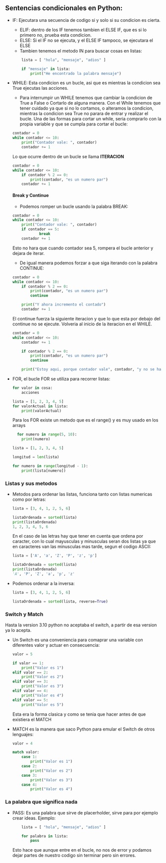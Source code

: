 ## Sentencias condicionales en Python:
  - IF: Ejecutara una secuencia de codigo si y solo si su condicion es cierta.
    - ELIF: dentro de los IF tenemos tambien el ELSE IF, que es si lo primero no, prueba esta condicion. 
    - ELSE: Si el IF no se ejecuta, y el ELSE IF tampoco, se ejecutara el ELSE
    - Tambien tenemos el metodo IN para buscar cosas en listas:
    ```python
        lista = [ "hola", "mensaje", "adios" ]

        if "mensaje" in lista:
            print("He encontrado la palabra mensaje")
    ```
  
  - WHILE: Esta condicion es un bucle, asi que es mientras la condicion sea True ejecutas las acciones. 
    - Para interrumpir un WHILE tenemos que cambiar la condicion de True a False o Cortarlo de alguna manera. Con el While tenemos que tener cuidado ya que si no lo cortamos, o alteramos la condicion, mientras la condicion sea True no parara de entrar y realizar el bucle.
    Una de las formas para cortar un while, seria comprarlo con la propia variable y que se cumpla para cortar el bucle:
    ```python
    contador = 0
    while contador <= 10:
        print("Contador vale: ", contador)
        contador += 1
    ```
    Lo que ocurre dentro de un bucle se llama **ITERACION**

    ```python
    contador = 0
    while contador <= 10:
        if contador % 2 == 0:
            print(contador, "es un numero par")
        contador += 1
    ```
    #### Break y Continue
    - Podemos romper un bucle usando la palabra BREAK: 
    ```python
    contador = 0
    while contador <= 10:
        print("Contador vale: ", contador)
        if contador == 5:
                break
        contador += 1
    ```
    Esto no hara que cuando contador sea 5, rompera el bucle anterior y dejara de iterar.

    - De igual manera podemos forzar a que siga iterando con la palabra CONTINUE:
    ```python
    contador = 0
    while contador <= 10:
        if contador % 2 == 0:
            print(contador, "es un numero par")
            continue

        print("Y ahora incremento el contado")
        contador += 1
    ```
    El continue fuerza la siguiente iteracion y que lo que esta por debajo del continue no se ejecute. Volveria al inicio de la iteracion en el WHILE.
    ```python
    contador = 0
    while contador <= 10:
        contador += 1

        if contador % 2 == 0:
            print(contador, "es un numero par")
            continue

        print("Estoy aqui, porque contador vale", contador, "y no se ha disparado el continue")
    ```
  - FOR, el bucle FOR se utiliza para recorrer listas: 
    ```python
    for valor in cosa:
        acciones
    ```
    ```python
    lista = [1, 2, 3, 4, 5]
    for valorActual in lista:
        print(valorActual)
    ```
    Para los FOR existe un metodo que es el range() y es muy usado en los arrays
    ```python
      for numero in range(5, 10):
        print(numero)
    ```
    ```python
    lista = [1, 2, 3, 4, 5]
    
    longitud = len(lista)

    for numero in range(longitud - 1):
        print(lista[numero])
    ```

### Listas y sus metodos

- Metodos para ordenar las listas, funciona tanto con listas numericas como por letras:
    ```python
    lista = [3, 4, 1, 2, 5, 6]
    
    listaOrdenada = sorted(lista)
    print(listaOrdenada)
    1, 2, 3, 4, 5, 6
    ```
    En el caso de las letras hay que tener en cuenta que ordena por caracter, con lo cual mayusculas y minusculas seran dos listas ya que en caracteres van las minusculas mas tarde, segun el codigo ASCII:
    ```python
    lista = ['A', 'a', 'Z', 'P', 'z', 'p']
    
    listaOrdenada = sorted(lista)
    print(listaOrdenada)
    'A', 'P', 'Z', 'a', 'p', 'z'
    ```
- Podemos ordenar a la inversa:
    ```python
    lista = [3, 4, 1, 2, 5, 6]
    
    listaOrdenada = sorted(lista, reverse=True)
    ```

### Switch y Match

Hasta la version 3.10 python no aceptaba el switch, a partir de esa version ya lo acepta. 

- Un Switch es una conveniencia para comaprar una variable con diferentes valor y actuar en consecuencia:
    ```python
    valor = 5

    if valor == 1:
        print("Valor es 1")
    elif valor == 2:
        print("Valor es 2")
    elif valor == 3:
        print("Valor es 3")
    elif valor == 4:
        print("Valor es 4")
    elif valor == 5:
        print("Valor es 5")
    ```
    Esta era la forma clasica y como se tenia que hacer antes de que existiera el MATCH

- MATCH es la manera que saco Python para emular el Switch de otros lenguajes:

    ```python
    valor = 4

    match valor:
        case 1:
            print("Valor es 1")
        case 2:
            print("Valor es 2")
        case 3:
            print("Valor es 3")
        case 4:
            print("Valor es 4")
    ```

### La palabra que significa nada

- PASS: Es una palabra que sirve de placerholder, sirve para por ejemplo crear ideas. Ejemplo:

    ```python
        lista = [ "hola", "mensaje", "adios" ]

        for palabra in lista:
            pass
    ```

    Esto hace que aunque entre en el bucle, no nos de error y podamos dejar partes de nuestro codigo sin terminar pero sin errores. 